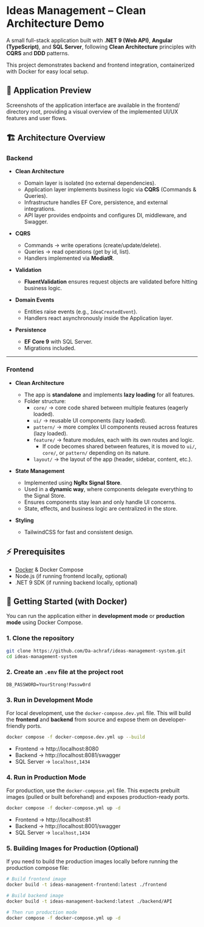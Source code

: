 # Ideas Management – Clean Architecture Demo

A small full-stack application built with **.NET 9 (Web API)**, **Angular (TypeScript)**, and **SQL Server**, following **Clean Architecture** principles with **CQRS** and **DDD** patterns.

This project demonstrates backend and frontend integration, containerized with Docker for easy local setup.


## 📱 Application Preview
Screenshots of the application interface are available in the frontend/ directory root, providing a visual overview of the implemented UI/UX features and user flows.


## 🏗️ Architecture Overview

### Backend

- **Clean Architecture**

  - Domain layer is isolated (no external dependencies).
  - Application layer implements business logic via **CQRS** (Commands & Queries).
  - Infrastructure handles EF Core, persistence, and external integrations.
  - API layer provides endpoints and configures DI, middleware, and Swagger.

- **CQRS**

  - Commands → write operations (create/update/delete).
  - Queries → read operations (get by id, list).
  - Handlers implemented via **MediatR**.

- **Validation**

  - **FluentValidation** ensures request objects are validated before hitting business logic.

- **Domain Events**

  - Entities raise events (e.g., `IdeaCreatedEvent`).
  - Handlers react asynchronously inside the Application layer.

- **Persistence**
  - **EF Core 9** with SQL Server.
  - Migrations included.

---

### Frontend

- **Clean Architecture**

  - The app is **standalone** and implements **lazy loading** for all features.
  - Folder structure:
    - `core/` → core code shared between multiple features (eagerly loaded).
    - `ui/` → reusable UI components (lazy loaded).
    - `pattern/` → more complex UI components reused across features (lazy loaded).
    - `feature/` → feature modules, each with its own routes and logic.
      - If code becomes shared between features, it is moved to `ui/`, `core/`, or `pattern/` depending on its nature.
    - `layout/` → the layout of the app (header, sidebar, content, etc.).

- **State Management**

  - Implemented using **NgRx Signal Store**.
  - Used in a **dynamic way**, where components delegate everything to the Signal Store.
  - Ensures components stay lean and only handle UI concerns.
  - State, effects, and business logic are centralized in the store.

- **Styling**
  - TailwindCSS for fast and consistent design.


## ⚡ Prerequisites

- [Docker](https://www.docker.com/) & Docker Compose
- Node.js (if running frontend locally, optional)
- .NET 9 SDK (if running backend locally, optional)


## 🚀 Getting Started (with Docker)

You can run the application either in **development mode** or **production mode** using Docker Compose.

### 1. Clone the repository
```bash
git clone https://github.com/Da-achraf/ideas-management-system.git
cd ideas-management-system
```

### 2. Create an `.env` file at the project root
```
DB_PASSWORD=YourStrong!Passw0rd
```

### 3. Run in Development Mode
For local development, use the `docker-compose.dev.yml` file. This will build the **frontend** and **backend** from source and expose them on developer-friendly ports.

```bash
docker compose -f docker-compose.dev.yml up --build
```

* Frontend → http://localhost:8080
* Backend → http://localhost:8081/swagger
* SQL Server → `localhost,1434`

### 4. Run in Production Mode
For production, use the `docker-compose.yml` file. This expects prebuilt images (pulled or built beforehand) and exposes production-ready ports.

```bash
docker compose -f docker-compose.yml up -d
```

* Frontend → http://localhost:81
* Backend → http://localhost:8001/swagger
* SQL Server → `localhost,1434`

### 5. Building Images for Production (Optional)
If you need to build the production images locally before running the production compose file:

```bash
# Build frontend image
docker build -t ideas-management-frontend:latest ./frontend

# Build backend image  
docker build -t ideas-management-backend:latest ./backend/API

# Then run production mode
docker compose -f docker-compose.yml up -d
```